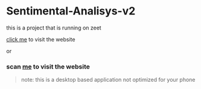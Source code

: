 # Sentimental-Analisys-v2

this is a project that is running on zeet

[click me](https://sentimental-analisys-v2-9b0p-master-rzgpff26oq-wm.a.run.app/) to visit the website

or

### scan [me](https://github.com/MementoMori11723/sentimental_analisys_v2/edit/master/Screenshot.png) to visit the website

  > note: this is a desktop based application not optimized for your phone
